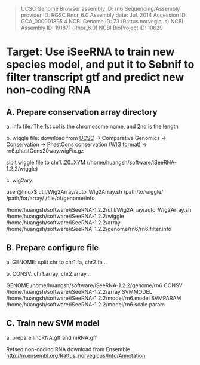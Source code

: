 >UCSC Genome Browser assembly ID: rn6
Sequencing/Assembly provider ID: RGSC Rnor_6.0
Assembly date: Jul. 2014
Accession ID: GCA_000001895.4
NCBI Genome ID: 73 (Rattus norvegicus)
NCBI Assembly ID: 191871 (Rnor_6.0)
NCBI BioProject ID: 10629

# Target: Use iSeeRNA to train new species model, and put it to Sebnif to filter transcript gtf and predict new non-coding RNA
## A. Prepare conservation array directory
a. info file: The 1st col is the chromosome name, and 2nd is the length 

b. wiggle file: download from [UCSC](https://genome-asia.ucsc.edu/cgi-bin/hgTracks?db=rn6&lastVirtModeType=default&lastVirtModeExtraState=&virtModeType=default&virtMode=0&nonVirtPosition=&position=chr1%3A80607368%2D80638076&hgsid=758048143_f7VNKMTH3nKj2AgUIFwzgHbfYayO) -> Comparative Genomics -> Conservation -> [PhastCons conservation (WIG format)](http://hgdownload.soe.ucsc.edu/goldenPath/rn6/phastCons20way/) -> rn6.phastCons20way.wigFix.gz

slpit wiggle file to chr1..20..XYM (/home/huangsh/software/iSeeRNA-1.2.2/wiggle)

c. wig2ary: 

user@linux$ util/Wig2Array/auto_Wig2Array.sh  /path/to/wiggle/ /path/for/array/ /file/of/genome/info

/home/huangsh/software/iSeeRNA-1.2.2/util/Wig2Array/auto_Wig2Array.sh /home/huangsh/software/iSeeRNA-1.2.2/wiggle /home/huangsh/software/iSeeRNA-1.2.2/array /home/huangsh/software/iSeeRNA-1.2.2/genome/rn6/rn6.filter.info

## B. Prepare configure file
a. GENOME: split chr to chr1.fa, chr2.fa...

b. CONSV: chr1.array, chr2.array...

  GENOME  /home/huangsh/software/iSeeRNA-1.2.2/genome/rn6
  CONSV   /home/huangsh/software/iSeeRNA-1.2.2/array
  SVMMODEL        /home/huangsh/software/iSeeRNA-1.2.2/model/rn6.model
  SVMPARAM        /home/huangsh/software/iSeeRNA-1.2.2/model/rn6.scale.param
## C. Train new SVM model
a. prepare lincRNA.gff and mRNA.gff

Refseq non-coding RNA download from Ensemble http://m.ensembl.org/Rattus_norvegicus/Info/Annotation
